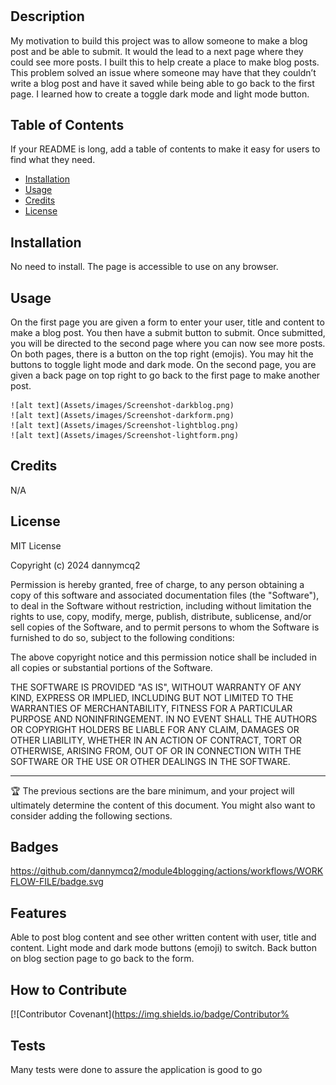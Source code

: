 # <My-Blog-Posts>

## Description

My motivation to build this project was to allow someone to make a blog post and be able to submit. It would the lead to a next page where they could see more posts.
I built this to help create a place to make blog posts.
This problem solved an issue where someone may have that they couldn’t write a blog post and have it saved while being able to go back to the first page.
I learned how to create a toggle dark mode and light mode button.

## Table of Contents 

If your README is long, add a table of contents to make it easy for users to find what they need.

- [Installation](#installation)
- [Usage](#usage)
- [Credits](#credits)
- [License](#license)

## Installation

No need to install. The page is accessible to use on any browser.

## Usage

On the first page you are given a form to enter your user, title and content to make a blog post. You then have a submit button to submit. Once submitted, you will be directed to the second page where you can now see more posts. On both pages, there is a button on the top right (emojis). You may hit the buttons to toggle light mode and dark mode. On the second page, you are given a back page on top right to go back to the first page to make another post.



    ![alt text](Assets/images/Screenshot-darkblog.png)
    ![alt text](Assets/images/Screenshot-darkform.png)
    ![alt text](Assets/images/Screenshot-lightblog.png)
    ![alt text](Assets/images/Screenshot-lightform.png)
    


## Credits

N/A

## License

MIT License

Copyright (c) 2024 dannymcq2

Permission is hereby granted, free of charge, to any person obtaining a copy
of this software and associated documentation files (the "Software"), to deal
in the Software without restriction, including without limitation the rights
to use, copy, modify, merge, publish, distribute, sublicense, and/or sell
copies of the Software, and to permit persons to whom the Software is
furnished to do so, subject to the following conditions:

The above copyright notice and this permission notice shall be included in all
copies or substantial portions of the Software.

THE SOFTWARE IS PROVIDED "AS IS", WITHOUT WARRANTY OF ANY KIND, EXPRESS OR
IMPLIED, INCLUDING BUT NOT LIMITED TO THE WARRANTIES OF MERCHANTABILITY,
FITNESS FOR A PARTICULAR PURPOSE AND NONINFRINGEMENT. IN NO EVENT SHALL THE
AUTHORS OR COPYRIGHT HOLDERS BE LIABLE FOR ANY CLAIM, DAMAGES OR OTHER
LIABILITY, WHETHER IN AN ACTION OF CONTRACT, TORT OR OTHERWISE, ARISING FROM,
OUT OF OR IN CONNECTION WITH THE SOFTWARE OR THE USE OR OTHER DEALINGS IN THE
SOFTWARE.

---

🏆 The previous sections are the bare minimum, and your project will ultimately determine the content of this document. You might also want to consider adding the following sections.

## Badges

https://github.com/dannymcq2/module4blogging/actions/workflows/WORKFLOW-FILE/badge.svg

## Features

Able to post blog content and see other written content with user, title and content.
Light mode and dark mode buttons (emoji) to switch. Back button on blog section page to go back to the form.

## How to Contribute

[![Contributor Covenant](https://img.shields.io/badge/Contributor%
## Tests

Many tests were done to assure the application is good to go
